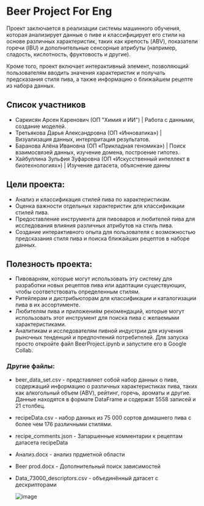 # Beer Project For Eng

Проект заключается в реализации системы машинного обучения, которая анализирует данные о пиве и классифицирует его стили на основе различных характеристик, таких как крепость (ABV), показатели горечи (IBU) и дополнительные сенсорные атрибуты (например, сладость, кислотность, фруктовость и другие).  

Кроме того, проект включает интерактивный элемент, позволяющий пользователям вводить значения характеристик и получать предсказания стиля пива, а также информацию о ближайшем рецепте из набора данных.  

## Список участников
- Саркисян Арсен Каренович (ОП "Химия и ИИ") | Работа с данными, создание моделей.
- Третьякова Дарья Александровна (ОП «Инноватика») | Визуализация данных, интерпритация результатов.
- Баранова Алёна Ивановна (ОП «Прикладная геномика») | Поиск взаимосвязей данных, изучение домена, построение гипотез.
- Хайбуллина Зульфия Зуфаровна (ОП «Искусственный интеллект в биотехнологиях») | Изучение датасета, объяснение данны

## Цели проекта:
- Анализ и классификация стилей пива по характеристикам.
- Оценка важности отдельных характеристик для классификации стилей пива.
- Предоставление инструмента для пивоваров и любителей пива для исследования влияния различных атрибутов на стиль пива.
- Создание интерактивного опыта для пользователя с возможностью предсказания стиля пива и поиска ближайших рецептов в наборе данных.

## Полезность проекта:
- Пивоварням, которые могут использовать эту систему для разработки новых рецептов пива или адаптации существующих, чтобы соответствовать определенным стилям.
- Ритейлерам и дистрибьюторам для классификации и каталогизации пива в их ассортименте.
- Любителям пива и приложениям рекомендаций, которые могут использовать этот инструмент для поиска пива с желаемыми характеристиками.
- Аналитикам и исследователям пивной индустрии для изучения рыночных тенденций и предпочтений потребителей.
Для запуска просто откройте файл BeerProject.ipynb и запустите его в Google Collab.
### Другие файлы:
- beer_data_set.csv - представляет собой набор данных о пиве, содержащий информацию о различных характеристиках пива, таких как алкогольный объем (ABV), рейтинг, горечь, ароматы и другие. Данные находятся в формате DataFrame и содержат 5558 записей и 21 столбец.
- recipeData.csv -  набор данных из 75 000 сортов домашнего пива с более чем 176 различными стилями.
- recipe_comments.json - Запаршенные комментарии к рецептам датасета recipeData
- Анализ.docx - анализ прдметной области
- Beer prod.docx - Дополнительный поиск зависимостей
- Data_73000_descriptors.csv - объединённый датасет с дескрипторами


  ![image](https://github.com/Riddars/BeerProjectForEng/assets/80139269/a8a3d9cb-1410-411e-aea8-5efff5de8e1c)



